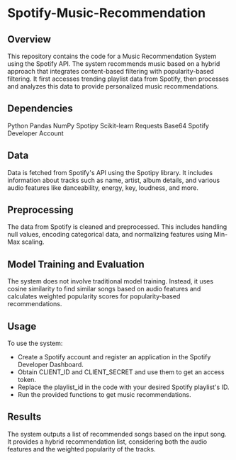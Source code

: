 # Spotify-Music-Recommendation

## Overview
This repository contains the code for a Music Recommendation System using the Spotify API. The system recommends music based on a hybrid approach that integrates content-based filtering with popularity-based filtering. It first accesses trending playlist data from Spotify, then processes and analyzes this data to provide personalized music recommendations.

## Dependencies
Python
Pandas
NumPy
Spotipy
Scikit-learn
Requests
Base64
Spotify Developer Account

## Data
Data is fetched from Spotify's API using the Spotipy library. It includes information about tracks such as name, artist, album details, and various audio features like danceability, energy, key, loudness, and more.

## Preprocessing
The data from Spotify is cleaned and preprocessed. This includes handling null values, encoding categorical data, and normalizing features using Min-Max scaling.

## Model Training and Evaluation
The system does not involve traditional model training. Instead, it uses cosine similarity to find similar songs based on audio features and calculates weighted popularity scores for popularity-based recommendations.

## Usage
To use the system:

- Create a Spotify account and register an application in the Spotify Developer Dashboard.
- Obtain CLIENT_ID and CLIENT_SECRET and use them to get an access token.
- Replace the playlist_id in the code with your desired Spotify playlist's ID.
- Run the provided functions to get music recommendations.

## Results
The system outputs a list of recommended songs based on the input song. It provides a hybrid recommendation list, considering both the audio features and the weighted popularity of the tracks.

